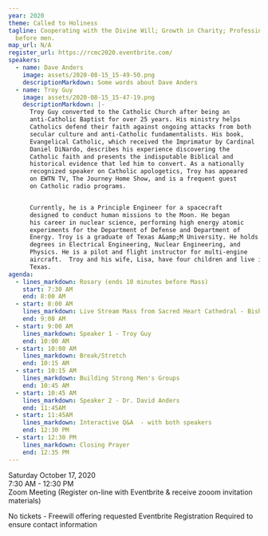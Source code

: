 ```yaml
---
year: 2020
theme: Called to Holiness
tagline: Cooperating with the Divine Will; Growth in Charity; Professing Christ
  before men.
map_url: N/A
register_url: https://rcmc2020.eventbrite.com/
speakers:
  - name: Dave Anders
    image: assets/2020-08-15_15-49-50.png
    descriptionMarkdown: Some words about Dave Anders
  - name: Troy Guy
    image: assets/2020-08-15_15-47-19.png
    descriptionMarkdown: |-
      Troy Guy converted to the Catholic Church after being an
      anti-Catholic Baptist for over 25 years. His ministry helps
      Catholics defend their faith against ongoing attacks from both
      secular culture and anti-Catholic fundamentalists. His book,
      Evangelical Catholic, which received the Imprimatur by Cardinal
      Daniel DiNardo, describes his experience discovering the
      Catholic faith and presents the indisputable Biblical and
      historical evidence that led him to convert. As a nationally
      recognized speaker on Catholic apologetics, Troy has appeared
      on EWTN TV, The Journey Home Show, and is a frequent guest
      on Catholic radio programs.


      Currently, he is a Principle Engineer for a spacecraft
      designed to conduct human missions to the Moon. He began
      his career in nuclear science, performing high energy atomic
      experiments for the Department of Defense and Department of
      Energy. Troy is a graduate of Texas A&amp;M University. He holds
      degrees in Electrical Engineering, Nuclear Engineering, and
      Physics. He is a pilot and flight instructor for multi-engine
      aircraft.  Troy and his wife, Lisa, have four children and live in
      Texas.
agenda:
  - lines_markdown: Rosary (ends 10 minutes before Mass)
    start: 7:30 AM
    end: 8:00 AM
  - start: 8:00 AM
    lines_markdown: Live Stream Mass from Sacred Heart Cathedral - Bishop Salvatore Matano
    end: 9:00 AM
  - start: 9:00 AM
    lines_markdown: Speaker 1 - Troy Guy
    end: 10:00 AM
  - start: 10:00 AM
    lines_markdown: Break/Stretch
    end: 10:15 AM
  - start: 10:15 AM
    lines_markdown: Building Strong Men's Groups
    end: 10:45 AM
  - start: 10:45 AM
    lines_markdown: Speaker 2 - Dr. David Anders
    end: 11:45AM
  - start: 11:45AM
    lines_markdown: Interactive Q&A  - with both speakers
    end: 12:30 PM
  - start: 12:30 PM
    lines_markdown: Closing Prayer
    end: 12:35 PM
---
```

Saturday October 17, 2020\
7:30 AM  - 12:30 PM\
Zoom Meeting (Register on-line with Eventbrite & receive zooom invitation materials)



No tickets - Freewill offering requested
Eventbrite Registration Required to ensure contact information